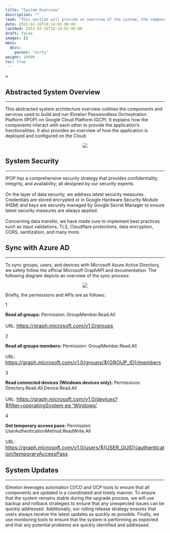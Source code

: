 ```yaml
---
title: "System Overview"
description: ""
lead: "This section will provide an overview of the system, the components that make up the system, and the key components for IT managers. It worth mentioning that the system is designed to be intuitive and user-friendly and can be tailored for any business with any size. IDmelon is built on a robust and scalable cloud infrastructure, using the latest security standards and technologies (such as Google HSM) to ensure the highest levels of data protection and privacy. IDmelon offers a wide range of services and integrations, including single sign-on, Azure AD integration, user management, and access control as well as its main service that enables FIDO in many environments; whether it is on-premise or cloud based. It is also designed to be highly scalable and customizable for enterprise organizations, allowing us to easily adapt it to their infrastructure and environments needs."
date: 2022-02-16T18:14:02-08:00
lastmod: 2022-02-16T18:14:02-08:00
draft: false
images: []
menu:
  docs:
    parent: "scrty"
weight: 10000
toc: true
---
```

<div id="_modal" class="modal">
  <span class="close">&times;</span>
  <img class="modal-content" id="img01">
</div>

## Abstracted System Overview

<hr class="hr-line">

<p>This abstracted system architecture overview outlines the components and services used to build and run IDmelon Passwordless Orchestration Platform (IPOP) on Google Cloud Platform (GCP). It explains how the components interact with each other to provide the application’s functionalities. It also provides an overview of how the application is deployed and configured on the Cloud.<p>

<div align="center">
    <img src="/images/vendor/Security/Security_5.png" class="doc-img-frame">
</div>

## System Security

<hr class="hr-line">

<p>
IPOP has a comprehensive security strategy that provides confidentiality, integrity, and availability; all designed by our security experts. <br></br>
On the layer of data security, we address latest security measures. Credentials are stored encrypted or in Google Hardware Security Module (HSM) and keys are securely managed by Google Secret Manager to ensure latest security measures are always applied. <br></br>
Concerning data transfer, we have made sure to implement best practices such as input validations, TLS, Cloudflare protections, data encryption, CORS, sanitization, and many more.
</p>

## Sync with Azure AD

<hr class="hr-line">

<p>
To sync groups, users, and devices with Microsoft Azure Active Directory, we safely follow the official Microsoft GraphAPI and documentation. The following diagram depicts an overview of the sync process:
</p>

<div align="center">
    <img src="/images/vendor/Security/Security_6.png" class="doc-img-frame">
</div>

<p>Briefly, the permissions and APIs are as follows:</p>

<div class="step-row-container">
  <div class="step-column step-count-size">
    <p class="step-counter">1</p>
  </div>
  <div class="card-column">
    <div class="step-text" >
      <div class="card-body">
        <p> <span style="font-weight:bold">Read all groups:</span> Permission: GroupMember.Read.All <br></br> URL: <a href="https://graph.microsoft.com/v1.0/groups" style="font-size:16px;">https://graph.microsoft.com/v1.0/groups</a>
        </p>
      </div>
    </div>
  </div>
</div>

<div class="step-row-container">
  <div class="step-column step-count-size">
    <p class="step-counter">2</p>
  </div>
  <div class="card-column">
    <div class="step-text" >
      <div class="card-body">
        <p> <span style="font-weight:bold">Read all groups members:</span> Permission: GroupMember.Read.All <br></br> URL: <a href="https://graph.microsoft.com/v1.0/groups/${GROUP_ID}/members" style="font-size:16px;">https://graph.microsoft.com/v1.0/groups/${GROUP_ID}/members</a>
        </p>
      </div>
    </div>
  </div>
</div>

<div class="step-row-container">
  <div class="step-column step-count-size">
    <p class="step-counter">3</p>
  </div>
  <div class="card-column">
    <div class="step-text" >
      <div class="card-body">
        <p> <span style="font-weight:bold">Read connected devices (Windows devices only):</span> Permissions: Directory.Read.All,Device.Read.All <br></br> URL: <a href="https://graph.microsoft.com/v1.0/devices?$filter=operatingSystem" style="font-size:16px;">https://graph.microsoft.com/v1.0/devices?$filter=operatingSystem eq 'Windows'</a>
        </p>
      </div>
    </div>
  </div>
</div>

<div class="step-row-container">
  <div class="step-column step-count-size">
    <p class="step-counter">4</p>
  </div>
  <div class="card-column">
    <div class="step-text" >
      <div class="card-body">
        <p> <span style="font-weight:bold">Get temporary access pass:</span> Permission: UserAuthenticationMethod.ReadWrite.All <br></br> URL: <a href="https://graph.microsoft.com/v1.0/users/${USER_GUID}/authentication/temporaryAccessPassMethods" style="font-size:16px;">https://graph.microsoft.com/v1.0/users/${USER_GUID}/authentication/temporaryAccessPass</a>
        </p>
      </div>
    </div>
  </div>
</div>

## System Updates

<hr class="hr-line">

<p>IDmelon leverages automation CI/CD and GCP tools to ensure that all components are updated in a coordinated and timely manner. To ensure that the system remains stable during the upgrade process, we will use backup and rollback strategies to ensure that any unexpected issues can be quickly addressed. Additionally, our rolling release strategy ensures that users always receive the latest updates as quickly as possible. Finally, we use monitoring tools to ensure that the system is performing as expected and that any potential problems are quickly identified and addressed.</p>
